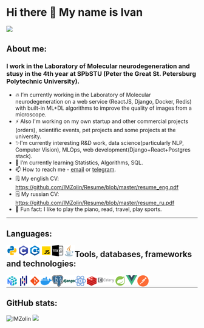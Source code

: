 # Hi there 👋 My name is Ivan
![](https://komarev.com/ghpvc/?username=IMZolin&color=green)
## About me:

### I work in the Laboratory of Molecular neurodegeneration and stusy in the 4th year at SPbSTU (Peter the Great St. Petersburg Polytechnic University).

- 🔥 I’m currently working in the Laboratory of Molecular neurodegeneration on a web service (ReactJS, Django, Docker, Redis) with built-in ML+DL algorithms to improve the quality of images from a microscope.
- ⚡ Also I'm working on my own startup and other commercial projects (orders), scientific events, pet projects and some projects at the university.
- ✨I'm currently interesting R&D work, data science(particularly NLP, Computer Vision), MLOps, web development(Django+React+Postgres stack).
- 🌱 I’m currently learning Statistics, Algorithms, SQL.
- 📫 How to reach me - [email] or [telegram].
- 🗒️ My english CV: <https://github.com/IMZolin/Resume/blob/master/resume_eng.pdf>
- 🗒️ My russian CV: <https://github.com/IMZolin/Resume/blob/master/resume_ru.pdf>
- 🙌 Fun fact: I like to play the piano, read, travel, play sports.

____

## Languages:
[<img align ="left" width="30px" alt="Python" src="images/python.png"/>][python]
[<img align ="left" width="30px" alt="C-programming" src="images/c-programming.png"/>][c-programming] 
[<img align ="left" width="30px" alt="C++" src="images/c++.png"/>][c++] 
[<img align ="left" width="30px" alt="JavaScript" src="images/javascript.png"/>][javascript]
[<img align ="left" width="30px" alt="Latex" src="images/tex.png"/>][latex]
[<img align ="left" width="30px" alt="Java" src="images/java.png"/>][java]

## Tools, databases, frameworks and technologies:
[<img align ="left" width="30px" alt="Numpy" src="images/numpy.png"/>][numpy]
[<img align ="left" width="30px" alt="Pandas" src="images/pandas.png"/>][pandas]
[<img align ="left" width="30px" alt="Git" src="images/git.png"/>][git]
[<img align ="left" width="30px" alt="Docker" src="images/docker.png"/>][docker]
[<img align ="left" width="30px" alt="Postgres" src="images/postgres.png"/>][postgres]
[<img align ="left" width="30px" alt="Django" src="images/django.png"/>][django]
[<img align ="left" width="30px" alt="React" src="images/react.png"/>][react]
[<img align ="left" width="30px" alt="Redis" src="images/redis.png"/>][redis]
[<img align ="left" width="45px" alt="Celery" src="images/celery.png"/>][celery]
[<img align ="left" width="30px" alt="Spring" src="images/spring.png"/>][spring]
[<img align ="left" width="30px" alt="Vue" src="images/vue.png"/>][vue]
[<img align ="left" width="30px" alt="Postman" src="images/postman.png"/>][postman]
<br/>
____

## GitHub stats:
<div display="inline-flex" align-items="center" justify-content="space-between">
<img src="https://github-readme-stats.vercel.app/api?username=IMZolin&show_icons=true&bg_color=151515&title_color=fff&text_color=ffffff&icon_color=0b92f8&border_color=0b92f8&border_radius=30&count_private=true&locale=en&include_all_commits=true" width="47%"alt="IMZolin" />
<img src="https://github-readme-stats.vercel.app/api/top-langs/?username=IMZolin&layout=compact&bg_color=151515&title_color=fff&text_color=ffffff&icon_color=0b92f8&border_color=0b92f8&border_radius=30&hide=tex,html&exclude_repo=imzolin.github.io,Attribute-grammars,simple_psf_extractor,Interval-analysis,Computer-graphics"/>
</div>

[PSF interface]:https://github.com/IMZolin/frt23-3d-interface
[Website]:https://github.com/IMZolin/Website
[ToDoList_bot]:https://github.com/IMZolin/Todolist-Telegram-bot

[telegram]:https://telegram.me/zolin5269
[linkedin]:https://www.linkedin.com/in/ivan-zolin-4474b0233/
[twitter]:https://twitter.com/zolin5269
[instagram]:https://www.instagram.com/zolin5269/

[c-programming]:https://www.cprogramming.com/
[c++]:https://www.w3schools.com/cpp/default.[html5]asp
[html5]:https://www.w3schools.com/html/
[css3]:https://www.w3schools.com/css/
[javascript]:https://www.w3schools.com/js/
[python]:https://www.python.org/
[matlab]:https://www.mathworks.com/products/matlab.html
[java]:https://www.java.com/ru/

[git]:https://git-scm.com/
[docker]:https://www.docker.com/
[latex]:https://www.tug.org/begin.html
[postgres]:https://www.postgresql.org/
[postman]:https://www.postman.com/
[spring]:https://spring.io/
[vue]:https://vuejs.org/
[react]:https://reactjs.org/
[django]:https://www.djangoproject.com/
[redis]:https://redis.io/
[celery]:https://docs.celeryq.dev/en/stable/getting-started/introduction.html
[numpy]:https://numpy.org/
[pandas]:https://pandas.pydata.org/

[vs]:https://visualstudio.microsoft.com/
[vs-code]:https://code.visualstudio.com/
[clion]:https://www.jetbrains.com/clion/
[py-charm]:https://www.jetbrains.com/ru-ru/pycharm/
[webstorm]:https://www.jetbrains.com/webstorm/
[email]:mailto:<zolin.work@yandex.ru>
<!--:
**IMZolin/IMZolin** is a ✨ _special_ ✨ repository because its `README.md` (this file) appears on your GitHub profile.

Here are some ideas to get you started:
 

- 👯 I’m looking to collaborate on ...
- 🤔 I’m looking for help with ...
- 💬 Ask me about ...

- 😄 Pronouns: ...
- 🙌
-->
